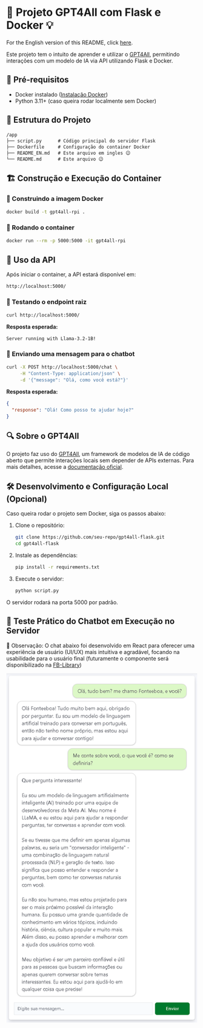 # 🧠 Projeto GPT4All com Flask e Docker 💡

For the English version of this README, click [here](README_EN.md).

Este projeto tem o intuito de aprender e utilizar o [GPT4All](https://www.nomic.ai/gpt4all), permitindo interações com um modelo de IA via API utilizando Flask e Docker.

## 📌 Pré-requisitos

- Docker instalado ([Instalação Docker](https://docs.docker.com/get-docker/))
- Python 3.11+ (caso queira rodar localmente sem Docker)

## 📂 Estrutura do Projeto

```plaintext
/app
├── script.py      # Código principal do servidor Flask
├── Dockerfile     # Configuração do container Docker
├── README_EN.md   # Este arquivo em ingles 😉
└── README.md      # Este arquivo 😉
```

## 🏗️ Construção e Execução do Container

### 🔨 Construindo a imagem Docker

```sh
docker build -t gpt4all-rpi .
```

### 🚀 Rodando o container

```sh
docker run --rm -p 5000:5000 -it gpt4all-rpi
```

## 📝 Uso da API

Após iniciar o container, a API estará disponível em:

```bash
http://localhost:5000/
```

### 🔹 Testando o endpoint raiz

```sh
curl http://localhost:5000/
```

**Resposta esperada:**

```plaintext
Server running with Llama-3.2-1B!
```

### 🔹 Enviando uma mensagem para o chatbot

```sh
curl -X POST http://localhost:5000/chat \
     -H "Content-Type: application/json" \
     -d '{"message": "Olá, como você está?"}'
```

**Resposta esperada:**

```json
{
  "response": "Olá! Como posso te ajudar hoje?"
}
```

## 🔍 Sobre o GPT4All

O projeto faz uso do [GPT4All](https://www.nomic.ai/gpt4all), um framework de modelos de IA de código aberto que permite interações locais sem depender de APIs externas. Para mais detalhes, acesse a [documentação oficial](https://docs.gpt4all.io).

## 🛠️ Desenvolvimento e Configuração Local (Opcional)

Caso queira rodar o projeto sem Docker, siga os passos abaixo:

1. Clone o repositório:

    ```sh
    git clone https://github.com/seu-repo/gpt4all-flask.git
    cd gpt4all-flask
    ```

2. Instale as dependências:

    ```sh
    pip install -r requirements.txt
    ```

3. Execute o servidor:

    ```sh
    python script.py
    ```

O servidor rodará na porta 5000 por padrão.

## 🤖 Teste Prático do Chatbot em Execução no Servidor

📝 Observação: O chat abaixo foi desenvolvido em React para oferecer uma experiência de usuário (UI/UX) mais intuitiva e agradável, focando na usabilidade para o usuário final (futuramente o componente será disponibilizado na [FB-Library](https://github.com/fonteeboa/react-fb-library))

![alt text](./assets/chat_pt_br.png)

